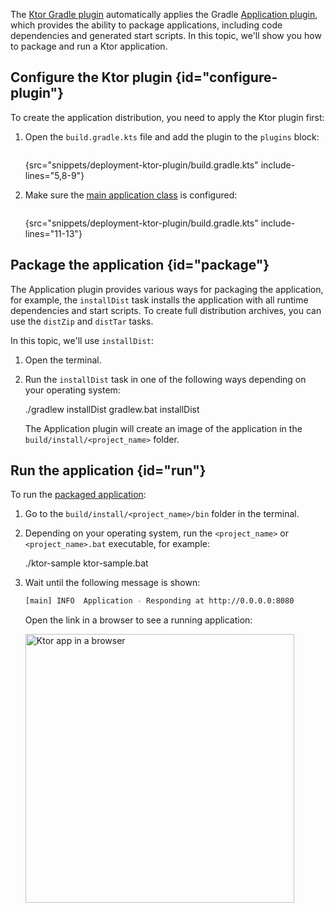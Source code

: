 [//]: # (title: Creating the application distribution)

<tldr>
<var name="example_name" value="deployment-ktor-plugin"/>
<include from="lib.topic" element-id="download_example"/>
</tldr>

The [Ktor Gradle plugin](https://github.com/ktorio/ktor-build-plugins) automatically applies the 
Gradle [Application plugin](https://docs.gradle.org/current/userguide/application_plugin.html), 
which provides the ability to package applications, including code dependencies and generated start scripts. 
In this topic, we'll show you how to package and run a Ktor application.


## Configure the Ktor plugin {id="configure-plugin"}
To create the application distribution, you need to apply the Ktor plugin first:
1. Open the `build.gradle.kts` file and add the plugin to the `plugins` block:
   ```kotlin
   ```
   {src="snippets/deployment-ktor-plugin/build.gradle.kts" include-lines="5,8-9"}

2. Make sure the [main application class](server-dependencies.topic#create-entry-point) is configured:
   ```kotlin
   ```
   {src="snippets/deployment-ktor-plugin/build.gradle.kts" include-lines="11-13"}


## Package the application {id="package"}
The Application plugin provides various ways for packaging the application, for example, the `installDist` task installs the application with all runtime dependencies and start scripts. To create full distribution archives, you can use the `distZip` and `distTar` tasks.

In this topic, we'll use `installDist`:
1. Open the terminal.
2. Run the `installDist` task in one of the following ways depending on your operating system:
   
   <tabs group="os">
   <tab title="Linux/macOS" group-key="unix">
   <code-block>./gradlew installDist</code-block>
   </tab>
   <tab title="Windows" group-key="windows">
   <code-block>gradlew.bat installDist</code-block>
   </tab>
   </tabs>

   The Application plugin will create an image of the application in the `build/install/<project_name>` folder. 


## Run the application {id="run"}
To run the [packaged application](#package):
1. Go to the `build/install/<project_name>/bin` folder in the terminal.
2. Depending on your operating system, run the `<project_name>` or `<project_name>.bat` executable, for example:

   <snippet id="run_executable">
   <tabs group="os">
   <tab title="Linux/macOS" group-key="unix">
   <code-block>./ktor-sample</code-block>
   </tab>
   <tab title="Windows" group-key="windows">
   <code-block>ktor-sample.bat</code-block>
   </tab>
   </tabs>
   </snippet>
   
3. Wait until the following message is shown:
   ```Bash
   [main] INFO  Application - Responding at http://0.0.0.0:8080
   ```
   Open the link in a browser to see a running application:

   <img src="ktor_idea_new_project_browser.png" alt="Ktor app in a browser" width="430"/>